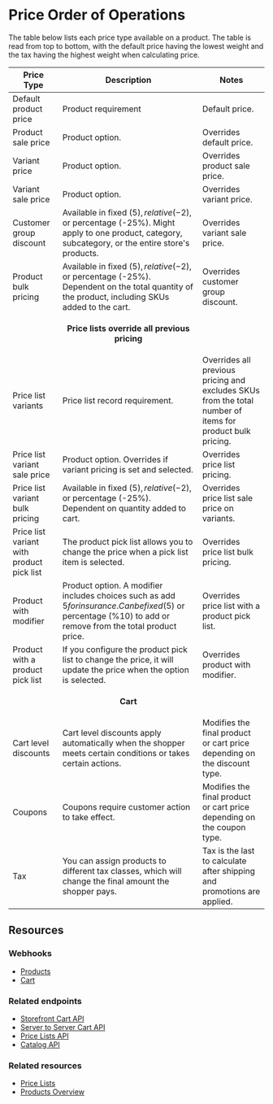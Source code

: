 # Price Order of Operations

The table below lists each price type available on a product. The table is read from top to bottom, with the default price having the lowest weight and the tax having the highest weight when calculating price.  

| Price Type | Description | Notes |
|--|--| --|
| Default product price | Product requirement | Default price. |
| Product sale price | Product option. | Overrides default price.|
| Variant price | Product option. | Overrides product sale price. |
| Variant sale price | Product option.| Overrides variant price. |
| Customer group discount | Available in fixed ($5), relative (-$2), or percentage (-25%). Might apply to one product, category, subcategory, or the entire store's products. | Overrides variant sale price. |
| Product bulk pricing | Available in fixed ($5), relative (-$2), or percentage (-25%). Dependent on the total quantity of the product, including SKUs added to the cart. | Overrides customer group discount. |
| | <p style="text-align:center;font-weight:bold;">Price lists override all previous pricing</p> | |
| Price list variants | Price list record requirement.  | Overrides all previous pricing and excludes SKUs from the total number of items for product bulk pricing. 
| Price list variant sale price | Product option. Overrides if variant pricing is set and selected. | Overrides price list pricing. |
| Price list variant bulk pricing | Available in fixed ($5), relative (-$2), or percentage (-25%). Dependent on quantity added to cart. | Overrides price list sale price on variants. |
| Price list variant with product pick list | The product pick list allows you to change the price when a pick list item is selected. | Overrides price list bulk pricing. | 
| Product with modifier | Product option. A modifier includes choices such as add $5 for insurance. Can be fixed ($5) or percentage (%10) to add or remove from the total product price. | Overrides price list with a product pick list. |
| Product with a product pick list | If you configure the product pick list to change the price, it will update the price when the option is selected. | Overrides product with modifier. |
| | <p style="text-align:center;font-weight:bold;">Cart</p>||
| Cart level discounts | Cart level discounts apply automatically when the shopper meets certain conditions or takes certain actions. | Modifies the final product or cart price depending on the discount type. |
| Coupons | Coupons require customer action to take effect. | Modifies the final product or cart price depending on the coupon type. |
| Tax | You can assign products to different tax classes, which will change the final amount the shopper pays. | Tax is the last to calculate after shipping and promotions are applied. |

## Resources

### Webhooks
* [Products](/api-docs/store-management/webhooks/events#products)
* [Cart](/api-docs/store-managment/webhooks/events#cart)

### Related endpoints
* [Storefront Cart API](/api-reference/cart-checkout/storefront-cart-api) 
* [Server to Server Cart API](/api-reference/cart-checkout/server-server-cart-api)
* [Price Lists API](/api-reference/catalog/pricelists-api)
* [Catalog API](/api-reference/catalog/catalog-api)

### Related resources
* [Price Lists](/api-docs/catalog/price-list-overview)
* [Products Overview](/api-docs/catalog/products-overview#products-overview)
